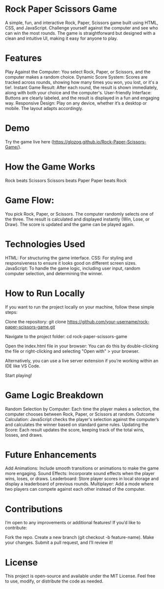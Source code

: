 # Rock Paper Scissors Game
A simple, fun, and interactive Rock, Paper, Scissors game built using HTML, CSS, and JavaScript. Challenge yourself against the computer and see who can win the most rounds. The game is straightforward but designed with a clean and intuitive UI, making it easy for anyone to play.

# Features
Play Against the Computer: You select Rock, Paper, or Scissors, and the computer makes a random choice.
Dynamic Score System: Scores are tracked across rounds, showing how many times you won, you lost, or it's a tie!.
Instant Game Result: After each round, the result is shown immediately, along with both your choice and the computer's.
User-friendly Interface: Buttons are clearly labeled, and the result is displayed in a fun and engaging way.
Responsive Design: Play on any device, whether it’s a desktop or mobile. The layout adapts accordingly.

# Demo
Try the game live here (https://glozog.github.io/Rock-Paper-Scissors-Game/).

# How the Game Works
Rock beats Scissors
Scissors beats Paper
Paper beats Rock

# Game Flow:
You pick Rock, Paper, or Scissors.
The computer randomly selects one of the three.
The result is calculated and displayed instantly (Win, Lose, or Draw).
The score is updated and the game can be played again.

# Technologies Used
HTML: For structuring the game interface.
CSS: For styling and responsiveness to ensure it looks good on different screen sizes.
JavaScript: To handle the game logic, including user input, random computer selection, and determining the winner.

# How to Run Locally
If you want to run the project locally on your machine, follow these simple steps:

Clone the repository:
git clone https://github.com/your-username/rock-paper-scissors-game.git

Navigate to the project folder:
cd rock-paper-scissors-game

Open the index.html file in your browser:
You can do this by double-clicking the file or right-clicking and selecting "Open with" > your browser.

Alternatively, you can use a live server extension if you’re working within an IDE like VS Code.

Start playing!

# Game Logic Breakdown
Random Selection by Computer: Each time the player makes a selection, the computer chooses between Rock, Paper, or Scissors at random.
Outcome Calculation: JavaScript checks the player's selection against the computer’s and calculates the winner based on standard game rules.
Updating the Score: Each result updates the score, keeping track of the total wins, losses, and draws.

# Future Enhancements
Add Animations: Include smooth transitions or animations to make the game more engaging.
Sound Effects: Incorporate sound effects when the player wins, loses, or draws.
Leaderboard: Store player scores in local storage and display a leaderboard of previous rounds.
Multiplayer: Add a mode where two players can compete against each other instead of the computer.

# Contributions
I’m open to any improvements or additional features! If you’d like to contribute:

Fork the repo.
Create a new branch (git checkout -b feature-name).
Make your changes.
Submit a pull request, and I’ll review it!

# License
This project is open-source and available under the MIT License. Feel free to use, modify, or distribute the code as needed.
